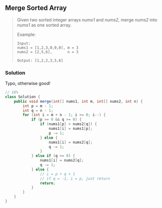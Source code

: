 ## Merge Sorted Array

> Given two sorted integer arrays *nums1* and *nums2*, merge *nums2* into *nums1* as one sorted array.
>
> Example:
>
> ```
> Input:
> nums1 = [1,2,3,0,0,0], m = 3
> nums2 = [2,5,6],       n = 3
> 
> Output: [1,2,2,3,5,6]
> ```

### Solution

Typo, otherwise good!

```java
// 16%
class Solution {
    public void merge(int[] nums1, int m, int[] nums2, int n) {
        int p = m - 1;
        int q = n - 1;
        for (int i = m + n - 1; i >= 0; i--) {
            if (p >= 0 && q >= 0) {
                if (nums1[p] > nums2[q]) {
                    nums1[i] = nums1[p];
                    p -= 1;
                } else {
                    nums1[i] = nums2[q];
                    q -= 1;
                }
            } else if (q >= 0) {
                nums1[i] = nums2[q];
                q -= 1;
            } else {
                // i = p + q + 1
                // if q = -1, i = p, just return
                return;
            }
        }
    }
}
```

